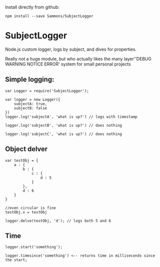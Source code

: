 Install directly from github:

	npm install --save Sammons/SubjectLogger

SubjectLogger
=============

Node.js custom logger, logs by subject, and dives for properties.

Really not a huge module, but who actually likes the many layer''DEBUG WARNING NOTICE ERROR' system for small personal projects

Simple logging:
----
	var Logger = require('SubjectLogger');
	
	var logger = new Logger({
		subjectA: true,
		subjectB: false
	})
	logger.log('subjectA', 'what is up?') // logs with timestamp
	
	logger.log('subjectB', 'what is up?') // does nothing
	
	logger.log('subjectC', 'what is up?') // does nothing

Object delver
-----

	var testObj = {
		a : {
			b : {
				c : {
					d : 5
				}
			},
			d : 6
		}
	}
	
	//even circular is fine
	testObj.x = testObj
	
	logger.delve(testObj, 'd'); // logs both 5 and 6

Time
-------

	logger.start('something');
	
	logger.timesince('something') <-- returns time in milliseconds since the start;

